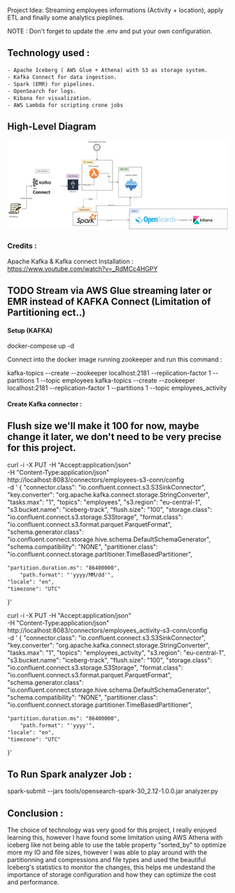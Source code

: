 Project Idea: Streaming employees informations (Activity + location), apply ETL and finally some analytics pieplines.

NOTE : Don't forget to update the .env and put your own configuration.

## Technology used :

    - Apache Iceberg ( AWS Glue + Athena) with S3 as storage system.
    - Kafka Connect for data ingestion.
    - Spark (EMR) for pipelines.
    - OpenSearch for logs.
	- Kibana for visualization.
	- AWS Lambda for scripting crone jobs


## High-Level Diagram

![High-Level Diagram](docs/diagrams/EmployeesTracker.drawio.png?raw=true "High-Level")

### Credits : 

Apache Kafka & Kafka connect Installation : https://www.youtube.com/watch?v=_RdMCc4HGPY

## TODO Stream via AWS Glue streaming later or EMR instead of KAFKA Connect (Limitation of Partitioning ect..)

#### Setup (KAFKA)

docker-compose up -d

Connect into the docker image running zookeeper and run this command : 

kafka-topics --create --zookeeper localhost:2181 --replication-factor 1 --partitions 1 --topic employees
kafka-topics --create --zookeeper localhost:2181 --replication-factor 1 --partitions 1 --topic employees_activity

#### Create Kafka connector : 

## Flush size we'll make it 100 for now, maybe change it later, we don't need to be very precise for this project.

curl -i -X PUT -H "Accept:application/json" \
	-H "Content-Type:application/json" http://localhost:8083/connectors/employees-s3-conn/config \
	-d '
 {
	"connector.class": "io.confluent.connect.s3.S3SinkConnector",
	"key.converter": "org.apache.kafka.connect.storage.StringConverter",
	"tasks.max": "1",
	"topics": "employees",
	"s3.region": "eu-central-1",
	"s3.bucket.name": "iceberg-track",
	"flush.size": "100",
	"storage.class": "io.confluent.connect.s3.storage.S3Storage",
	"format.class": "io.confluent.connect.s3.format.parquet.ParquetFormat",
	"schema.generator.class": "io.confluent.connect.storage.hive.schema.DefaultSchemaGenerator",
	"schema.compatibility": "NONE",
	"partitioner.class": "io.confluent.connect.storage.partitioner.TimeBasedPartitioner",
	
	"partition.duration.ms": "86400000",
		"path.format": "'yyyy/MM/dd'",
	"locale": "en",
	"timezone": "UTC"
  }'


curl -i -X PUT -H "Accept:application/json" \
	-H "Content-Type:application/json" http://localhost:8083/connectors/employees_activity-s3-conn/config \
	-d '
 {
	"connector.class": "io.confluent.connect.s3.S3SinkConnector",
	"key.converter": "org.apache.kafka.connect.storage.StringConverter",
	"tasks.max": "1",
	"topics": "employees_activity",
	"s3.region": "eu-central-1",
	"s3.bucket.name": "iceberg-track",
	"flush.size": "100",
	"storage.class": "io.confluent.connect.s3.storage.S3Storage",
	"format.class": "io.confluent.connect.s3.format.parquet.ParquetFormat",
	"schema.generator.class": "io.confluent.connect.storage.hive.schema.DefaultSchemaGenerator",
	"schema.compatibility": "NONE",
	"partitioner.class": "io.confluent.connect.storage.partitioner.TimeBasedPartitioner",
	
	"partition.duration.ms": "86400000",
		"path.format": "'yyyy'",
	"locale": "en",
	"timezone": "UTC"
  }'

## To Run Spark analyzer Job : 
spark-submit --jars tools/opensearch-spark-30_2.12-1.0.0.jar analyzer.py

## Conclusion : 

The choice of technology was very good for this project, I really enjoyed learning this, however I have found some limitation using AWS Athena with iceberg like not being able to use the table property "sorted_by" to optimize more my IO and file sizes, however I was able to play around with the partitionning and compressions and file types and used the beautiful Iceberg's statistics to monitor the changes, this helps me undestand the importance of storage configuration and how they can optimize the cost and performance.
